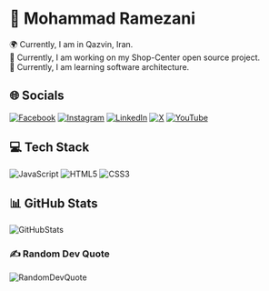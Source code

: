 # 💫 Mohammad Ramezani

🌍 Currently, I am in Qazvin, Iran. \
🚀 Currently, I am working on my Shop-Center open source project. \
🧠 Currently, I am learning software architecture.

## 🌐 Socials

[![Facebook](https://img.shields.io/badge/Facebook-%231877F2.svg?logo=Facebook&logoColor=white)](https://facebook.com/AliDeWeb) [![Instagram](https://img.shields.io/badge/Instagram-%23E4405F.svg?logo=Instagram&logoColor=white)](https://instagram.com/DaRiaN0Dev) [![LinkedIn](https://img.shields.io/badge/LinkedIn-%230077B5.svg?logo=linkedin&logoColor=white)](https://linkedin.com/in/AliDeWeb) [![X](https://img.shields.io/badge/X-black.svg?logo=X&logoColor=white)](https://x.com/DaRiaN0Dev) [![YouTube](https://img.shields.io/badge/YouTube-%23FF0000.svg?logo=YouTube&logoColor=white)](https://youtube.com/@DaRiaN0Dev)

## 💻 Tech Stack

![JavaScript](https://img.shields.io/badge/javascript-%23323330.svg?style=for-the-badge&logo=javascript&logoColor=%23F7DF1E) ![HTML5](https://img.shields.io/badge/html5-%23E34F26.svg?style=for-the-badge&logo=html5&logoColor=white) ![CSS3](https://img.shields.io/badge/css3-%231572B6.svg?style=for-the-badge&logo=css3&logoColor=white) 


## 📊 GitHub Stats

![GitHubStats](https://github-readme-stats.vercel.app/api/top-langs/?username=DaRiaN0Dev&theme=dark&hide_border=false&include_all_commits=true&count_private=true&layout=compact)

### ✍️ Random Dev Quote

![RandomDevQuote](https://quotes-github-readme.vercel.app/api?type=horizontal&theme=radical)
